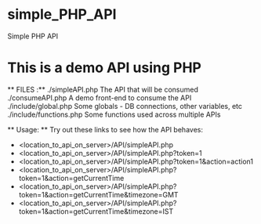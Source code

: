 # simple_PHP_API
Simple PHP API

# This is a demo API using PHP

** FILES :**
./simpleAPI.php
    The API that will be consumed 
./consumeAPI.php
    A demo front-end to consume the API
./include/global.php
    Some globals - DB connections, other variables, etc
./include/functions.php
    Some functions used across multiple APIs

** Usage: **
Try out these links to see how the API behaves:
- <location_to_api_on_server>/API/simpleAPI.php
- <location_to_api_on_server>/API/simpleAPI.php?token=1
- <location_to_api_on_server>/API/simpleAPI.php?token=1&action=action1
- <location_to_api_on_server>/API/simpleAPI.php?token=1&action=getCurrentTime
- <location_to_api_on_server>/API/simpleAPI.php?token=1&action=getCurrentTime&timezone=GMT
- <location_to_api_on_server>/API/simpleAPI.php?token=1&action=getCurrentTime&timezone=IST